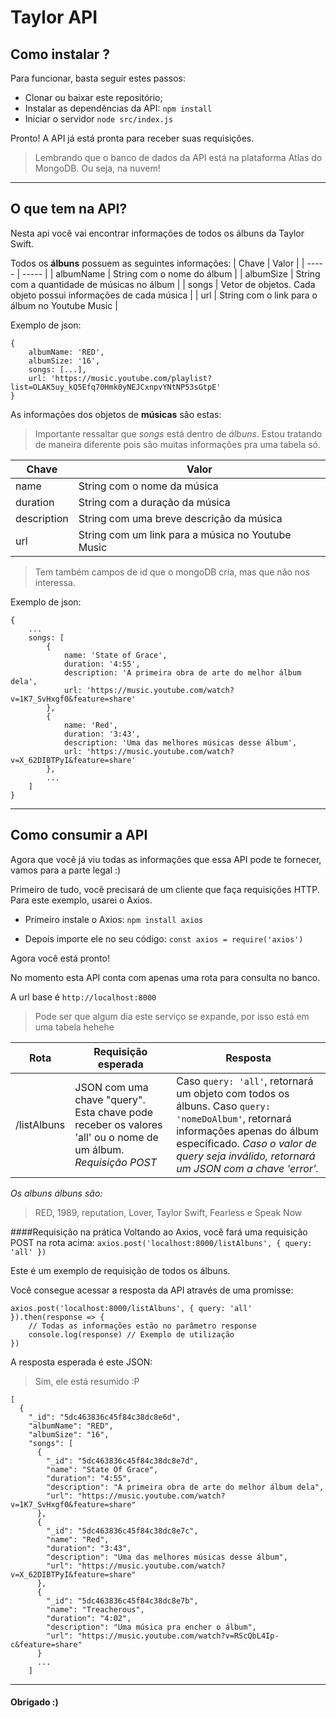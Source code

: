 # Taylor API
## Como instalar ?
Para funcionar, basta seguir estes passos:
- Clonar ou baixar este repositório;
- Instalar as dependências da API: ```npm install```
- Iniciar o servidor ```node src/index.js```

Pronto! A API já está pronta para receber suas requisições.

>Lembrando que o banco de dados da API está na plataforma Atlas do MongoDB. Ou seja, na nuvem!
---
## O que tem na API?
Nesta api você vai encontrar informações de todos os álbuns da Taylor Swift.

Todos os **álbuns** possuem as seguintes informações:
| Chave | Valor | 
| ----- | ----- |
| albumName | String com o nome do álbum |
| albumSize | String com a quantidade de músicas no álbum |
|   songs   | Vetor de objetos. Cada objeto possui informações de cada música |
|    url    | String com o link para o álbum no Youtube Music |

Exemplo de json:
``` 
{
    albumName: 'RED',
    albumSize: '16',
    songs: [...],
    url: 'https://music.youtube.com/playlist?list=OLAK5uy_kQ5Efq70Hmk0yNEJCxnpvYNtNP53sGtpE'
}
```
As informações dos objetos de **músicas** são estas:
>Importante ressaltar que *songs* está dentro de *álbuns*. Estou tratando de maneira diferente pois são muitas informações pra uma tabela só.

| Chave | Valor |
| ----- | ----- |
| name | String com o nome da música |
| duration | String com a duração da música |
| description | String com uma breve descrição da música |
| url | String com um link para a música no Youtube Music |

>Tem também campos de id que o mongoDB cria, mas que não nos interessa.

Exemplo de json:

```
{
    ...
    songs: [
        {
            name: 'State of Grace',
            duration: '4:55',
            description: 'A primeira obra de arte do melhor álbum dela',
            url: 'https://music.youtube.com/watch?v=1K7_SvHxgf0&feature=share'
        },
        {
            name: 'Red',
            duration: '3:43',
            description: 'Uma das melhores músicas desse álbum',
            url: 'https://music.youtube.com/watch?v=X_62DIBTPyI&feature=share'
        },
        ...
    ]
}
```

---
## Como consumir a API

Agora que você já viu todas as informações que essa API pode te fornecer, vamos para a parte legal :)

Primeiro de tudo, você precisará de um cliente que faça requisições HTTP. Para este exemplo, usarei o Axios.

- Primeiro instale o Axios: ``` npm install axios ```

- Depois importe ele no seu código: ``` const axios = require('axios') ```

Agora você está pronto!

No momento esta API conta com apenas uma rota para consulta no banco.

A url base é ```http://localhost:8000```

> Pode ser que algum dia este serviço se expande, por isso está em uma tabela hehehe

| Rota | Requisição esperada | Resposta |
| ---- | ------------------- | -------- |
| /listAlbuns | JSON com uma chave "query". Esta chave pode receber os valores 'all' ou o nome de um álbum. *Requisição POST* | Caso ```query: 'all'```, retornará um objeto com todos os álbuns. Caso ```query: 'nomeDoAlbum'```, retornará informações apenas do álbum específicado. *Caso o valor de query seja inválido, retornará um JSON com a chave 'error'.* |

*Os albuns álbuns são:*
>RED, 1989, reputation, Lover, Taylor Swift, Fearless e Speak Now

####Requisição na prática
Voltando ao Axios, você fará uma requisição POST na rota acima:
``` axios.post('localhost:8000/listAlbuns', { query: 'all' }) ```

Este é um exemplo de requisição de todos os álbuns.

Você consegue acessar a resposta da API através de uma promisse:
```
axios.post('localhost:8000/listAlbuns', { query: 'all' }).then(response => {
    // Todas as informações estão no parâmetro response
    console.log(response) // Exemplo de utilização
})
```
A resposta esperada é este JSON:
>Sim, ele está resumido :P

```
[
  {
    "_id": "5dc463836c45f84c38dc8e6d",
    "albumName": "RED",
    "albumSize": "16",
    "songs": [
      {
        "_id": "5dc463836c45f84c38dc8e7d",
        "name": "State Of Grace",
        "duration": "4:55",
        "description": "A primeira obra de arte do melhor álbum dela",
        "url": "https://music.youtube.com/watch?v=1K7_SvHxgf0&feature=share"
      },
      {
        "_id": "5dc463836c45f84c38dc8e7c",
        "name": "Red",
        "duration": "3:43",
        "description": "Uma das melhores músicas desse álbum",
        "url": "https://music.youtube.com/watch?v=X_62DIBTPyI&feature=share"
      },
      {
        "_id": "5dc463836c45f84c38dc8e7b",
        "name": "Treacherous",
        "duration": "4:02",
        "description": "Uma música pra encher o álbum",
        "url": "https://music.youtube.com/watch?v=RScQbL4Ip-c&feature=share"
      }
      ...
    ]
```
---
#### Obrigado :)
